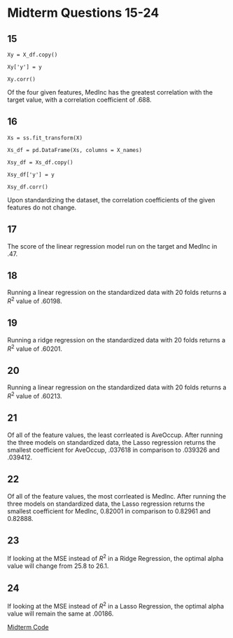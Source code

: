# Midterm Questions 15-24

## 15

`Xy = X_df.copy()`

`Xy['y'] = y`

`Xy.corr()`

Of the four given features, MedInc has the greatest correlation with the target value, with a correlation coefficient of .688. 

## 16

`Xs = ss.fit_transform(X)`

`Xs_df = pd.DataFrame(Xs, columns = X_names)`

`Xsy_df = Xs_df.copy()`

`Xsy_df['y'] = y`

`Xsy_df.corr()`

Upon standardizing the dataset, the correlation coefficients of the given features do not change. 

## 17

The score of the linear regression model run on the target and MedInc in .47. 

## 18

Running a linear regression on the standardized data with 20 folds returns a $R^2$ value of .60198.

## 19

Running a ridge regression on the standardized data with 20 folds returns a $R^2$ value of .60201.

## 20

Running a linear regression on the standardized data with 20 folds returns a $R^2$ value of .60213.

## 21

Of all of the feature values, the least corrleated is AveOccup. After running the three models on standardized data, the Lasso regression returns the smallest coefficient for AveOccup, .037618 in comparison to .039326 and .039412. 

## 22

Of all of the feature values, the most corrleated is MedInc. After running the three models on standardized data, the Lasso regression returns the smallest coefficient for MedInc, 0.82001 in comparison to 0.82961 and 0.82888. 

## 23

If looking at the MSE instead of $R^2$ in a Ridge Regression, the optimal alpha value will change from 25.8 to 26.1.

## 24

If looking at the MSE instead of $R^2$ in a Lasso Regression, the optimal alpha value will remain the same at .00186.


[Midterm Code](MidtermAnswers.py)
